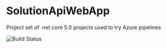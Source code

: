 # SolutionApiWebApp
Project set of .net core 5.0 projects used to try Azure pipelines

![Build Status](https://dev.azure.com/yacinehayat/Hello-ApiPipeline/_apis/build/status/yacineH.SolutionApiWebApp?branchName=master)

